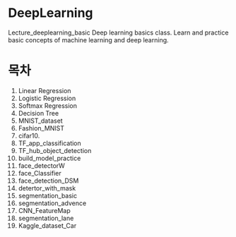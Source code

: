 # DeepLearning

Lecture_deeplearning_basic
Deep learning basics class. Learn and practice basic concepts of machine learning and deep learning.

# 목차
01. Linear Regression
02. Logistic Regression
03. Softmax Regression
04. Decision Tree
05. MNIST_dataset
06. Fashion_MNIST
07. cifar10.
08. TF_app_classification
09. TF_hub_object_detection
10. build_model_practice
11. face_detectorW
12. face_Classifier
13. face_detection_DSM
14. detertor_with_mask
15. segmentation_basic
16. segmentation_advence
17. CNN_FeatureMap
18. segmentation_lane
19. Kaggle_dataset_Car
